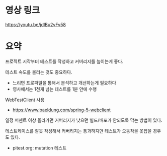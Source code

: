 # 영상 링크
https://youtu.be/jdlBu2vFv58

# 요약
프로젝트 시작부터 테스트를 작성하고 커버리지를 높이는게 좋다. 

테스트 속도를 올리는 것도 중요하다. 
- 느리면 프로파일을 통해서 분석하고 개선하는게 필요하다
- 영사에서는 1천개 넘는 테스트를 1분 안에 수행

WebTestClient 사용
- https://www.baeldung.com/spring-5-webclient

일정 퍼센트 이상 올라가면 커버리지가 낮으면 빌드/배포가 안되도록 막는 방법이 있다.

테스트케이스를 잘못 작성해서 커버리지는 통과하지만 테스트가 오동작을 못잡을 경우도 있다. 
- pitest.org: mutation 테스트


